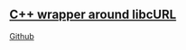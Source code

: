 ## [C++ wrapper around libcURL](http://www.curlpp.org)

[Github](https://github.com/jpbarrette/curlpp)
